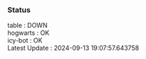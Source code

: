 ### Status


table : DOWN  
hogwarts : OK  
icy-bot : OK  
Latest Update : 2024-09-13 19:07:57.643758
